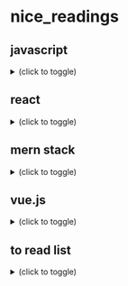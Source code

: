 # nice_readings

## javascript
<details><summary>(click to toggle)</summary>

in overall
- lit javascript https://developer.mozilla.org/fr/docs/Web/JavaScript/Une_r%C3%A9introduction_%C3%A0_JavaScript
- react vocab https://fr.reactjs.org/docs/glossary.html#single-page-application

***tools to use js libraries in browser***
  - a brief review https://medium.com/the-node-js-collection/modern-javascript-explained-for-dinosaurs-f695e9747b70
  - 1) use a package manager to manage dependencies: npm
    - ```npm install x --save``` -> install x in node_modules + modify package.json
    - useful later when sharing a project with others
    - instead of sharing the node_modules folder (which can get very large), you only need to share the package.json
  - 2) use a module bundler to create a single, browser compatible, file from dependencies: webpack
    - ```$ npm install webpack webpack-cli --save-dev```
    - ```<script src="dist/main.js"></script>``` this avoid loading external scripts via global variables
    - live reloading ```npm install webpack-dev-server --save-dev``` + ```"server": "webpack-dev-server --open"```
  - 3) use a transpiler: babel
    - to transpile experimental/new features to browser compatible languages, since browsers are slow to update
  
on functions
- in overall https://developer.mozilla.org/fr/docs/Web/JavaScript/Une_r%C3%A9introduction_%C3%A0_JavaScript#Les_fonctions
- Immediately Invoked Function Expression https://developer.mozilla.org/fr/docs/Glossaire/IIFE
  
</details>

## react
<details><summary>(click to toggle)</summary>

in overall
- getting started https://fr.reactjs.org/docs/getting-started.html
- courses https://fr.reactjs.org/community/courses.html

on components
- state and props
  - ***"The main responsibility of a Component is to translate raw data into rich HTML. With that in mind, the props and the state together constitute the raw data that the HTML output derives from."***
  - commonalities: objects, render update, deterministic
  - [see differences](https://fr.reactjs.org/docs/faq-state.html#what-is-the-difference-between-state-and-props)
  - state: initial value defined inside the comp. Optional, preferable without (+complexity and -predictability). Modified with setState()
  - props - properties: value received from parent component, immutable for "pure" component. Like function argument
  - async updates imply https://fr.reactjs.org/docs/state-and-lifecycle.html#state-updates-may-be-asynchronous
- lifecycle methods https://fr.reactjs.org/docs/state-and-lifecycle.html#adding-lifecycle-methods-to-a-class
  - 1) componentDidMount() "exécutée après que la sortie du composant a été injectée dans le DOM."
  - 2) componentWillUnmount() destruct the component
  - 3) componentDidUpdate()
  - nice schema https://projects.wojtekmaj.pl/react-lifecycle-methods-diagram/
- pass args to onEvent() attr https://fr.reactjs.org/docs/handling-events.html#passing-arguments-to-event-handlers
  - keys: "chaque élément à l’intérieur d’un appel à map() a besoin d’une clé"

on way to write components
- class
- function (Stateless (Functional) Components ou SFC) https://fr.reactjs.org/docs/hooks-state.html#hooks-and-function-components

on react x ajax requests
- todo inside componentDidMount(fetch("").then()...) https://fr.reactjs.org/docs/lifting-state-up.html#lessons-learned
- with hooks: const [error, setError] = useState(null); const [isLoaded, setIsLoaded] = useState(false); const [items, setItems] = useState([]);
- or without: this.state = { error: null, isLoaded: false, items: [] };
- fetch vs axios https://blog.logrocket.com/axios-or-fetch-api/
- env variables to store APIs keys https://medium.com/@trekinbami/using-environment-variables-in-react-6b0a99d83cf5

on forms
- multiple inputs https://fr.reactjs.org/docs/forms.html#handling-multiple-inputs
- formik https://formik.org/docs/overview
- hook form (seems > formik) https://react-hook-form.com/ | https://www.youtube.com/watch?v=bU_eq8qyjic

on hooks
- this section https://fr.reactjs.org/docs/hooks-overview.html
- useState: rather 1 than * vars in useState https://fr.reactjs.org/docs/hooks-faq.html#should-i-use-one-or-many-state-variables 
- useEffect: ...?
- *** les Hooks doivent être appelés au niveau racine des composants ***

web page design with components tree
- components tree design and hierarchy https://fr.reactjs.org/docs/thinking-in-react.html
- loop to display * components https://fr.reactjs.org/docs/lists-and-keys.html#rendering-multiple-components
- "délégation de contenu" https://fr.reactjs.org/docs/lifting-state-up.html#lessons-learned
- "spécialisation" https://fr.reactjs.org/docs/lifting-state-up.html#lessons-learned

on file organization
- by route or by type of file https://fr.reactjs.org/docs/faq-structure.html

on conventions
- DOM tag if downcase \<div \/> but \<Component \/> if uppercase
- Tout composant React doit agir comme une fonction pure vis-à-vis de ses props.
- Il ne doit y avoir qu’une seule « source de vérité » https://fr.reactjs.org/docs/lifting-state-up.html#lessons-learned

on vocabulary
- "faire remonter l’état" <=> déplacer dans le plus proche ancêtre commun

cheap metaphore
- "Si vous imaginez un arbre de composants comme une cascade de props, chaque état de composant est une source d’eau supplémentaire qui rejoint la cascade à un point quelconque, mais qui coule également vers le bas." https://fr.reactjs.org/docs/state-and-lifecycle.html#the-data-flows-down

tools
- react console
- create-react-app doc https://create-react-app.dev/
  - install dependencies https://create-react-app.dev/docs/installing-a-dependency
- nice boilerplate https://dev.to/nikhilkumaran/don-t-use-create-react-app-how-you-can-set-up-your-own-reactjs-boilerplate-43l0

</details>

## mern stack
<details><summary>(click to toggle)</summary>
- an overview https://github.com/accimeesterlin/mernapp_youtube
- nice packages
  - concurrently https://www.npmjs.com/package/concurrently
  - morgan https://www.npmjs.com/package/morgan
  
</details>

## vue.js
<details><summary>(click to toggle)</summary>
- https://vuejs.org/
- https://vueschool.io/courses/the-vuejs-master-class
  
</details>

## to read list
<details><summary>(click to toggle)</summary>

https://dev.to/nikhilkumaran/don-t-use-create-react-app-how-you-can-set-up-your-own-reactjs-boilerplate-43l0
https://reactfordesigners.com/
https://github.com/gilamran/fullstack-typescript
https://developer.mozilla.org/fr/docs/Web/API/File/Using_files_from_web_applications
https://nextjs.org/learn/basics/create-nextjs-app
https://codesandbox.io/s/kw7z2q2n15?file=/src/index.js:803-833
https://www.gatsbyjs.com/docs/
https://fr.reactjs.org/docs/glossary.html#single-page-application
https://github.com/facebook/create-react-app#popular-alternatives

</details>

